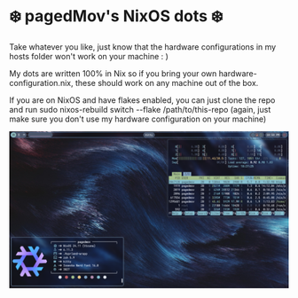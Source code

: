 # ❄️ pagedMov's NixOS dots ❄️
Take whatever you like, just know that the hardware configurations in my hosts folder won't work on your machine : )

My dots are written 100% in Nix so if you bring your own hardware-configuration.nix, these should work on any machine out of the box.

If you are on NixOS and have flakes enabled, you can just clone the repo and run sudo nixos-rebuild switch --flake /path/to/this-repo (again, just make sure you don't use my hardware configuration on your machine)

![Screenshot](./assets/screens/desktop2.png)
